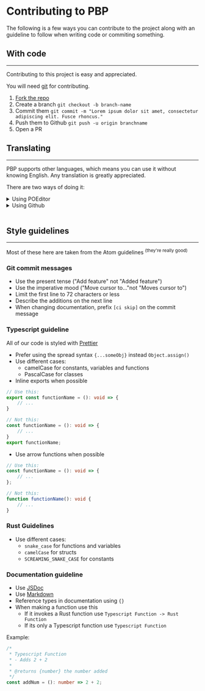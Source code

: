 # Contributing to PBP

The following is a few ways you can contribute to the project along with an guideline to follow when writing code or commiting something.

## **With code**

---

Contributing to this project is easy and appreciated.

You will need [git](https://git-scm.com) for contributing.

1. [Fork the repo](https://github.com/ProjectBlackPearl/PBPL/fork)
2. Create a branch `git checkout -b branch-name`
3. Commit them `git commit -m "Lorem ipsum dolor sit amet, consectetur adipiscing elit. Fusce rhoncus."`
4. Push them to Github `git push -u origin branchname`
5. Open a PR

## **Translating**

---

PBP supports other languages, which means you can use it without knowing English. Any translation is greatly appreciated.<br>

There are two ways of doing it:<br>

<details>
    <summary>Using POEditor</summary>

1. Create an account on [POEditor](https://poeditor.com)
2. Join [our project](https://poeditor.com/join/project/G4mEFhRCt0) on it
3. Search for your language you want to translate
4. Start translating!
 </details>

<details>
    <summary>Using Github</summary>

1. [Fork the repo](https://github.com/ProjectBlackPearl/PBPL/fork)
2. Create a branch `git checkout -b klingon-translation`
3. Go to `src/locale/lang`
4. Create a new file named after the [2-letter ISO code (ISO-639-1)](https://en.wikipedia.org/wiki/List_of_ISO_639-1_codes)
5. Copy the `en.json` file into it
6. Edit the file but not the keys (Example: `loadingText`)
7. Throw everything into your fork
8. Open a PR

</details>
<br>

## **Style guidelines**

---

Most of these here are taken from the Atom guidelines <sup>(they're really good)</sup>

### **Git commit messages**

-   Use the present tense ("Add feature" not "Added feature")
-   Use the imperative mood ("Move cursor to..."not "Moves cursor to")
-   Limit the first line to 72 characters or less
-   Describe the additions on the next line
-   When changing documentation, prefix `[ci skip]` on the commit message

### **Typescript guideline**

All of our code is styled with [Prettier](https://prettier.io)

-   Prefer using the spread syntax `{...someObj}` instead `Object.assign()`
-   Use different cases:
    -   camelCase for constants, variables and functions
    -   PascalCase for classes
-   Inline exports when possible

```ts
// Use this:
export const functionName = (): void => {
    // ...
}

// Not this:
const functionName = (): void => {
    // ...
}
export functionName;
```

-   Use arrow functions when possible

```ts
// Use this:
const functionName = (): void => {
	// ...
};

// Not this:
function functionName(): void {
	// ...
}
```

### **Rust Guidelines**

-   Use different cases:
    -   `snake_case` for functions and variables
    -   `camelCase` for structs
    -   `SCREAMING_SNAKE_CASE` for constants

### **Documentation guideline**

-   Use [JSDoc](https://jsdoc.app)
-   Use [Markdown](https://www.markdownguide.org/)
-   Reference types in documentation using `{}`
-   When making a function use this
    -   If it invokes a Rust function use `Typescript Function -> Rust Function`
    -   If its only a Typescript function use `Typescript Function`

Example:

```ts
/*
 * Typescript Function
 * - Adds 2 + 2
 *
 * @returns {number} the number added
 */
const addNum = (): number => 2 + 2;
```
